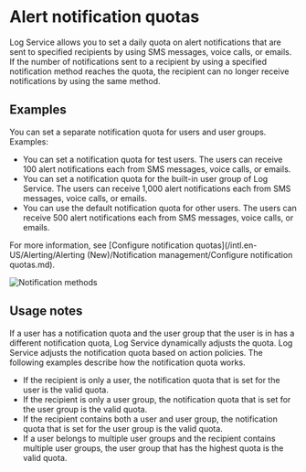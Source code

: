 # Alert notification quotas

Log Service allows you to set a daily quota on alert notifications that are sent to specified recipients by using SMS messages, voice calls, or emails. If the number of notifications sent to a recipient by using a specified notification method reaches the quota, the recipient can no longer receive notifications by using the same method.

## Examples

You can set a separate notification quota for users and user groups. Examples:

-   You can set a notification quota for test users. The users can receive 100 alert notifications each from SMS messages, voice calls, or emails.
-   You can set a notification quota for the built-in user group of Log Service. The users can receive 1,000 alert notifications each from SMS messages, voice calls, or emails.
-   You can use the default notification quota for other users. The users can receive 500 alert notifications each from SMS messages, voice calls, or emails.

For more information, see [Configure notification quotas](/intl.en-US/Alerting/Alerting (New)/Notification management/Configure notification quotas.md).

![Notification methods](https://static-aliyun-doc.oss-accelerate.aliyuncs.com/assets/img/en-US/6139872261/p264164.png)

## Usage notes

If a user has a notification quota and the user group that the user is in has a different notification quota, Log Service dynamically adjusts the quota. Log Service adjusts the notification quota based on action policies. The following examples describe how the notification quota works.

-   If the recipient is only a user, the notification quota that is set for the user is the valid quota.
-   If the recipient is only a user group, the notification quota that is set for the user group is the valid quota.
-   If the recipient contains both a user and user group, the notification quota that is set for the user group is the valid quota.
-   If a user belongs to multiple user groups and the recipient contains multiple user groups, the user group that has the highest quota is the valid quota.

